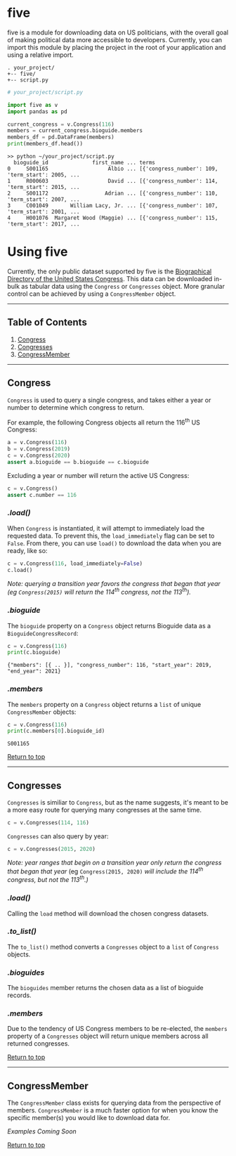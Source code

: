 
# five

five is a module for downloading data on US politicians, with the overall goal of making political data more accessible to developers. Currently, you can import this module by placing the project in the root of your application and using a relative import.

``` 
. your_project/
+-- five/
+-- script.py
```
``` python
# your_project/script.py

import five as v
import pandas as pd

current_congress = v.Congress(116)
members = current_congress.bioguide.members
members_df = pd.DataFrame(members)
print(members_df.head())
```
```
>> python ~/your_project/script.py
  bioguide_id              first_name ... terms
0     S001165                   Albio ... [{'congress_number': 109, 'term_start': 2005, ...
1     R000603                   David ... [{'congress_number': 114, 'term_start': 2015, ...
2     S001172                  Adrian ... [{'congress_number': 110, 'term_start': 2007, ...
3     C001049       William Lacy, Jr. ... [{'congress_number': 107, 'term_start': 2001, ...
4     H001076  Margaret Wood (Maggie) ... [{'congress_number': 115, 'term_start': 2017, ...
```

# Using five

Currently, the only public dataset supported by five is the [Biographical Directory of the United States Congress](http://bioguide.congress.gov/biosearch/biosearch.asp). This data can be downloaded in-bulk as tabular data using the ``Congress`` or ``Congresses`` object. More granular control can be achieved by using a ``CongressMember`` object.

***

## Table of Contents<a name="table-of-contents"></a>

1) [Congress](#congress)
2) [Congresses](#congresses)
3) [CongressMember](#member)

***

## Congress<a name="congress"></a>

``Congress`` is used to query a single congress, and takes either a year or number to determine which congress to return.

For example, the following Congress objects all return the 116<sup>th</sup> US Congress:

``` python
a = v.Congress(116)
b = v.Congress(2019)
c = v.Congress(2020)
assert a.bioguide == b.bioguide == c.bioguide
```

Excluding a year or number will return the active US Congress:

``` python
c = v.Congress()
assert c.number == 116
```

### *.load()*

When ``Congress`` is instantiated, it will attempt to immediately load the requested data. To prevent this, the ``load_immediately`` flag can be set to ``False``. From there, you can use ``load()`` to download the data when you are ready, like so:

``` python
c = v.Congress(116, load_immediately=False)
c.load()
```

*Note: querying a transition year favors the congress that began that year (eg ``Congress(2015)`` will return the 114<sup>th</sup> congress, not the 113<sup>th</sup>).*

### *.bioguide*

The ``bioguide`` property on a ``Congress`` object returns Bioguide data as a ``BioguideCongressRecord``:

``` python
c = v.Congress(116)
print(c.bioguide)
```
```
{"members": [{ .. }], "congress_number": 116, "start_year": 2019, "end_year": 2021}
```

### *.members*

The ``members`` property on a ``Congress`` object returns a ``list`` of unique ``CongressMember`` objects:

``` python
c = v.Congress(116)
print(c.members[0].bioguide_id)
```
```
S001165
```

[Return to top](#table-of-contents)

***

## Congresses<a name="congresses"></a>

``Congresses`` is similiar to ``Congress``, but as the name suggests, it's meant to be a more easy route for querying many congresses at the same time.

``` python
c = v.Congresses(114, 116)
```

``Congresses`` can also query by year:

``` python
c = v.Congresses(2015, 2020)
```

*Note: year ranges that begin on a transition year only return the congress that began that year* (eg ``Congress(2015, 2020)`` *will include the 114<sup>th</sup> congress, but not the 113<sup>th</sup>.)*


### *.load()*

Calling the ``load`` method will download the chosen congress datasets.

### *.to_list()*

The ``to_list()`` method converts a ``Congresses`` object to a ``list`` of ``Congress`` objects.

### *.bioguides*

The ``bioguides`` member returns the chosen data as a list of bioguide records.

### *.members*

Due to the tendency of US Congress members to be re-elected, the ``members`` property of a ``Congresses`` object will return unique members across all returned congresses.


[Return to top](#table-of-contents)

***

## CongressMember<a name="member"></a>

The ``CongressMember`` class exists for querying data from the perspective of members. ``CongressMember`` is a much faster option for when you know the specific member(s) you would like to download data for.

*Examples Coming Soon*

[Return to top](#table-of-contents)
